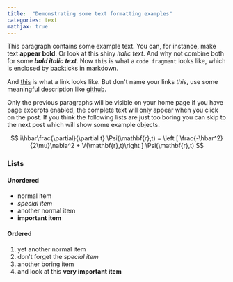 ```yaml
---
title:  "Demonstrating some text formatting examples"
categories: text
mathjax: true
---
```


This paragraph contains some example text. You can, for instance, make text **appear bold**. Or look at this shiny *italic text*. And why not combine both for some ***bold italic text***. Now `this` is what a `code fragment` looks like, which is enclosed by backticks in markdown.

And [this](https://github.com) is what a link looks like. But don't name your links *this*, use some meaningful description like [github](https://github.com).


Only the previous paragraphs will be visible on your home page if you have page excerpts enabled, the complete text will only appear when you click on the post. If you think the following lists are just too boring you can skip to the next post which will show some example objects.

$$
i\hbar\frac{\partial}{\partial t} \Psi(\mathbf{r},t) = \left [ \frac{-\hbar^2}{2\mu}\nabla^2 + V(\mathbf{r},t)\right ] \Psi(\mathbf{r},t)
$$

### Lists

#### Unordered

 * normal item
 * *special item*
 * another normal item
 * **important item**

#### Ordered

1. yet another normal item
2. don't forget the *special item*
3. another boring item
4. and look at this **very important item**

